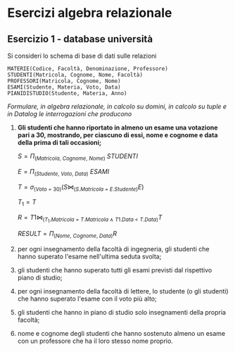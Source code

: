 # Esercizi algebra relazionale

## Esercizio 1 - database università

Si consideri lo schema di base di dati sulle relazioni
    
    MATERIE(Codice, Facoltà, Denominazione, Professore)
    STUDENTI(Matricola, Cognome, Nome, Facoltà)
    PROFESSORI(Matricola, Cognome, Nome)
    ESAMI(Studente, Materia, Voto, Data)
    PIANIDISTUDIO(Studente, Materia, Anno)

*Formulare, in algebra relazionale, in calcolo su domini, in calcolo su tuple e in Datalog le interrogazioni che producono*

1. **Gli studenti che hanno riportato in almeno un esame una votazione pari a 30, mostrando, per ciascuno di essi, nome e cognome e data della prima di tali occasioni;**

    $S = \Pi_{(Matricola, \ Cognome, \ Nome)} \ STUDENTI$
    
    $E = \Pi_{(Studente, \ Voto, \ Data)} \ ESAMI$

    $T = \sigma_{(Voto \ = \ 30)}( S \bowtie_{(S.Matricola \ = \ E.Studente)} E)$
    
    $T_1 = T$
    
    $R = T1 \bowtie_{(T_1.Matricola \ = \ T.Matricola \ \land \ T1.Data \ < \ T.Data)} T$
    
    $RESULT = \Pi_{(Nome, \ Cognome, \ Data)} R$
    

2. per ogni insegnamento della facoltà di ingegneria, gli studenti che hanno superato l'esame nell'ultima seduta svolta;

3. gli studenti che hanno superato tutti gli esami previsti dal rispettivo piano di studio;

4. per ogni insegnamento della facoltà di lettere, lo studente (o gli studenti) che hanno superato l'esame con il voto più alto;

5. gli studenti che hanno in piano di studio solo insegnamenti della propria facoltà; 

6. nome e cognome degli studenti che hanno sostenuto almeno un esame con un professore che ha il loro stesso nome proprio.